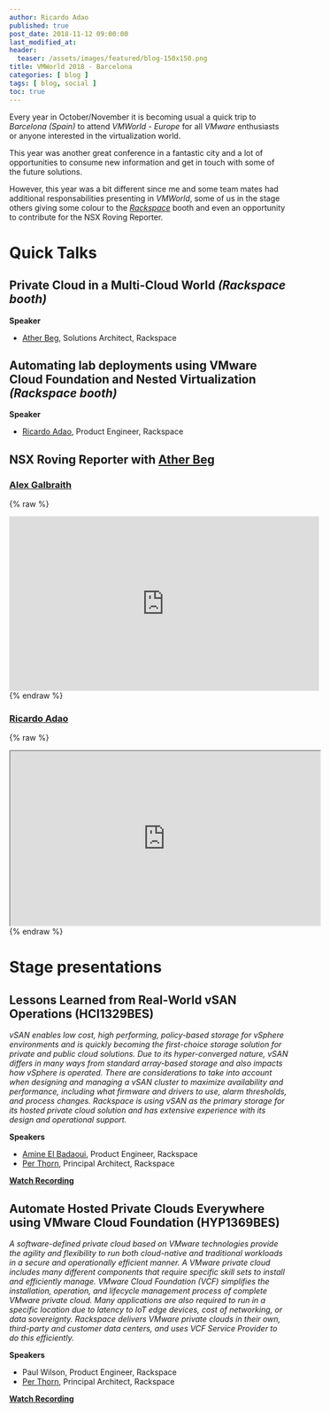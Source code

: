 ```yaml
---
author: Ricardo Adao
published: true
post_date: 2018-11-12 09:00:00
last_modified_at:
header:
  teaser: /assets/images/featured/blog-150x150.png
title: VMWorld 2018 - Barcelona
categories: [ blog ]
tags: [ blog, social ]
toc: true
---
```

Every year in October/November it is becoming usual a quick trip to _Barcelona (Spain)_ to attend _VMWorld - Europe_ for all _VMware_ enthusiasts or anyone interested in the virtualization world.

This year was another great conference in a fantastic city and a lot of opportunities to consume new information and get in touch with some of the future solutions.

However, this year was a bit different since me and some team mates had additional responsabilities presenting in _VMWorld_, some of us in the stage others giving some colour to the [_Rackspace_](https://www.rackspace.com/) booth and even an opportunity to contribute for the NSX Roving Reporter.

# Quick Talks

## Private Cloud in a Multi-Cloud World _(Rackspace booth)_

**Speaker**

* [Ather Beg](https://twitter.com/AtherBeg), Solutions Architect, Rackspace

## Automating lab deployments using VMware Cloud Foundation and Nested Virtualization _(Rackspace booth)_

**Speaker**

* [Ricardo Adao](https://twitter.com/ricardonadao), Product Engineer, Rackspace

## NSX Roving Reporter with [Ather Beg](https://twitter.com/AtherBeg)

### [Alex Galbraith](https://twitter.com/alexgalbraith)

{% raw %}
  <iframe width="560" height="315" src="https://www.youtube.com/embed/WSeagfVuFBE" frameborder="0" allow="accelerometer; autoplay; encrypted-media; gyroscope; picture-in-picture" allowfullscreen="allowfullscreen"> </iframe>
{% endraw %}

### [Ricardo Adao](https://twitter.com/ricardonadao)

{% raw %}
  <iframe width="560" height="315" src="https://www.youtube.com/embed/bDXZxVQ0C0A" frameborder="1" allow="accelerometer; autoplay; encrypted-media; gyroscope; picture-in-picture" allowfullscreen="allowfullscreen"> </iframe>
{% endraw %}

# Stage presentations

## Lessons Learned from Real-World vSAN Operations (HCI1329BES)

_vSAN enables low cost, high performing, policy-based storage for vSphere environments and is quickly becoming the first-choice storage solution for private and public cloud solutions. Due to its hyper-converged nature, vSAN differs in many ways from standard array-based storage and also impacts how vSphere is operated. There are considerations to take into account when designing and managing a vSAN cluster to maximize availability and performance, including what firmware and drivers to use, alarm thresholds, and process changes. Rackspace is using vSAN as the primary storage for its hosted private cloud solution and has extensive experience with its design and operational support._

**Speakers**

* [Amine El Badaoui](https://twitter.com/Amino_ElBadaoui), Product Engineer, Rackspace
* [Per Thorn](https://twitter.com/per_thorn), Principal Architect, Rackspace

[**Watch Recording**](https://videos.vmworld.com/global/2018/videoplayer/26585)

## Automate Hosted Private Clouds Everywhere using VMware Cloud Foundation (HYP1369BES)

_A software-defined private cloud based on VMware technologies provide the agility and flexibility to run both cloud-native and traditional workloads in a secure and operationally efficient manner. A VMware private cloud includes many different components that require specific skill sets to install and efficiently manage. VMware Cloud Foundation (VCF) simplifies the installation, operation, and lifecycle management process of complete VMware private cloud. Many applications are also required to run in a specific location due to latency to IoT edge devices, cost of networking, or data sovereignty. Rackspace delivers VMware private clouds in their own, third-party and customer data centers, and uses VCF Service Provider to do this efficiently._

**Speakers**

* Paul Wilson, Product Engineer, Rackspace
* [Per Thorn](https://twitter.com/per_thorn), Principal Architect, Rackspace

[**Watch Recording**](https://videos.vmworld.com/global/2018/videoplayer/26241)
